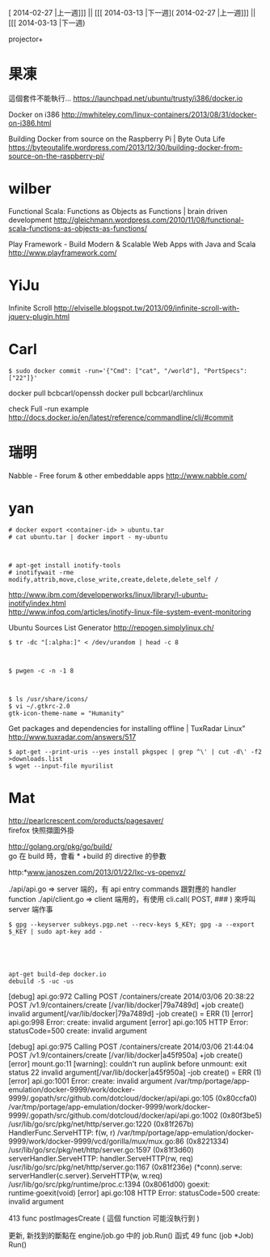 [ 2014-02-27 |上一週]]] || [[[ 2014-03-13 |下一週]( 2014-02-27 |上一週]]] || [[[ 2014-03-13 |下一週)

projector+



# 果凍

這個套件不能執行...
<https://launchpad.net/ubuntu/trusty/i386/docker.io>  

Docker on i386
<http://mwhiteley.com/linux-containers/2013/08/31/docker-on-i386.html>  

Building Docker from source on the Raspberry Pi | Byte Outa Life
<https://byteoutalife.wordpress.com/2013/12/30/building-docker-from-source-on-the-raspberry-pi/>  

# wilber

Functional Scala: Functions as Objects as Functions | brain driven development
<http://gleichmann.wordpress.com/2010/11/08/functional-scala-functions-as-objects-as-functions/>  


Play Framework - Build Modern & Scalable Web Apps with Java and Scala
<http://www.playframework.com/>  


# YiJu

Infinite Scroll
<http://elviselle.blogspot.tw/2013/09/infinite-scroll-with-jquery-plugin.html>  

# Carl



    $ sudo docker commit -run='{"Cmd": ["cat", "/world"], "PortSpecs": ["22"]}'


docker pull bcbcarl/openssh
docker pull bcbcarl/archlinux

check Full -run example
<http://docs.docker.io/en/latest/reference/commandline/cli/#commit>  

# 瑞明

Nabble - Free forum & other embeddable apps
<http://www.nabble.com/>  

# yan



    # docker export <container-id> > ubuntu.tar
    # cat ubuntu.tar | docker import - my-ubuntu



    # apt-get install inotify-tools
    # inotifywait -rme modify,attrib,move,close_write,create,delete,delete_self /


<http://www.ibm.com/developerworks/linux/library/l-ubuntu-inotify/index.html>  
<http://www.infoq.com/articles/inotify-linux-file-system-event-monitoring>  

Ubuntu Sources List Generator
<http://repogen.simplylinux.ch/>  


    $ tr -dc "[:alpha:]" < /dev/urandom | head -c 8



    $ pwgen -c -n -1 8



    $ ls /usr/share/icons/
    $ vi ~/.gtkrc-2.0
    gtk-icon-theme-name = "Humanity"


Get packages and dependencies for installing offline | TuxRadar Linux"
<http://www.tuxradar.com/answers/517>  


    $ apt-get --print-uris --yes install pkgspec | grep ^\' | cut -d\' -f2 >downloads.list
    $ wget --input-file myurilist


# Mat

<http://pearlcrescent.com/products/pagesaver/>   
firefox 快照擷圖外掛

<http://golang.org/pkg/go/build/>  
go 在 build 時，會看 * +build 的 directive 的參數

http:*www.janoszen.com/2013/01/22/lxc-vs-openvz/

./api/api.go => server 端的，有 api  entry commands 跟對應的 handler function
./api/client.go => client 端用的，有使用 cli.call( POST, ### ) 來呼叫 server 端作事


    $ gpg --keyserver subkeys.pgp.net --recv-keys $_KEY; gpg -a --export $_KEY | sudo apt-key add -


 


    apt-get build-dep docker.io
    debuild -S -uc -us


[debug] api.go:972 Calling POST /containers/create
2014/03/06 20:38:22 POST /v1.9/containers/create
[/var/lib/docker|79a7489d] +job create()
invalid argument[/var/lib/docker|79a7489d] -job create() = ERR (1)
[error] api.go:998 Error: create: invalid argument
[error] api.go:105 HTTP Error: statusCode=500 create: invalid argument

[debug] api.go:975 Calling POST /containers/create
2014/03/06 21:44:04 POST /v1.9/containers/create
[/var/lib/docker|a45f950a] +job create()
[error] mount.go:11 [warning]: couldn't run auplink before unmount: exit status 22
invalid argument[/var/lib/docker|a45f950a] -job create() = ERR (1)
[error] api.go:1001 Error: create: invalid argument
/var/tmp/portage/app-emulation/docker-9999/work/docker-9999/.gopath/src/github.com/dotcloud/docker/api/api.go:105 (0x80ccfa0)
/var/tmp/portage/app-emulation/docker-9999/work/docker-9999/.gopath/src/github.com/dotcloud/docker/api/api.go:1002 (0x80f3be5)
/usr/lib/go/src/pkg/net/http/server.go:1220 (0x81f267b)
        HandlerFunc.ServeHTTP: f(w, r)
/var/tmp/portage/app-emulation/docker-9999/work/docker-9999/vcd/gorilla/mux/mux.go:86 (0x8221334)
/usr/lib/go/src/pkg/net/http/server.go:1597 (0x81f3d60)
        serverHandler.ServeHTTP: handler.ServeHTTP(rw, req)
/usr/lib/go/src/pkg/net/http/server.go:1167 (0x81f236e)
        (*conn).serve: serverHandler{c.server}.ServeHTTP(w, w.req)
/usr/lib/go/src/pkg/runtime/proc.c:1394 (0x8061d00)
        goexit: runtime·goexit(void)
[error] api.go:108 HTTP Error: statusCode=500 create: invalid argument


 413 func postImagesCreate  ( 這個 function 可能沒執行到 )
 
 更新, 新找到的斷點在 engine/job.go 中的 job.Run() 函式
  49 func (job *Job) Run()